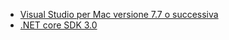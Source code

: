 * [Visual Studio per Mac versione 7.7 o successiva](https://visualstudio.microsoft.com/vs/mac/)
* [.NET core SDK 3.0](https://dotnet.microsoft.com/download/dotnet-core/3.0)